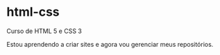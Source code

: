 # html-css
 Curso de HTML 5 e CSS 3

Estou aprendendo a criar sites e agora vou gerenciar meus repositórios.